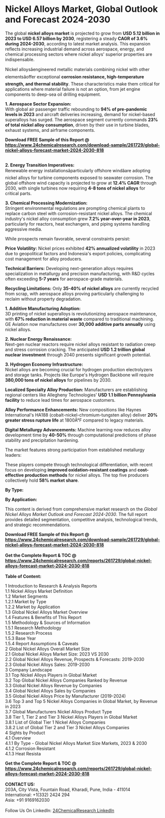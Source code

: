 <h1>Nickel Alloys Market, Global Outlook and Forecast 2024-2030</h1><p>The global <strong>nickel alloys market</strong> is projected to grow from <strong>USD 5.12 billion in 2023 to USD 6.57 billion by 2030</strong>, registering a steady <strong>CAGR of 3.6% during 2024-2030</strong>, according to latest market analysis. This expansion reflects increasing industrial demand across aerospace, energy, and chemical processing sectors where nickel alloys' superior properties are indispensable.</p><p>Nickel alloysâengineered metallic materials combining nickel with other elementsâoffer exceptional <strong>corrosion resistance, high-temperature strength, and thermal stability</strong>. These characteristics make them critical for applications where material failure is not an option, from jet engine components to deep-sea oil drilling equipment.</p><p><strong>1. Aerospace Sector Expansion:</strong><br>
With global air passenger traffic rebounding to <strong>94% of pre-pandemic levels in 2023</strong> and aircraft deliveries increasing, demand for nickel-based superalloys has surged. The aerospace segment currently commands <strong>23% of total nickel alloy consumption</strong>, driven by their use in turbine blades, exhaust systems, and airframe components.</p><div><b>Download FREE Sample of this Report @ 
            <a href="https://www.24chemicalresearch.com/download-sample/261729/global-nickel-alloys-forecast-market-2024-2030-818">
            https://www.24chemicalresearch.com/download-sample/261729/global-nickel-alloys-forecast-market-2024-2030-818</a></b></div><br><p><strong>2. Energy Transition Imperatives:</strong><br>
Renewable energy installationsâparticularly offshore windâare adopting nickel alloys for turbine components exposed to seawater corrosion. The global offshore wind capacity is projected to grow at <strong>12.4% CAGR</strong> through 2030, with single turbines now requiring <strong>4-8 tons of nickel alloys</strong> for critical parts.</p><p><strong>3. Chemical Processing Modernization:</strong><br>
Stringent environmental regulations are prompting chemical plants to replace carbon steel with corrosion-resistant nickel alloys. The chemical industry's nickel alloy consumption grew <strong>7.2% year-over-year in 2023</strong>, particularly for reactors, heat exchangers, and piping systems handling aggressive media.</p><p>While prospects remain favorable, several constraints persist:</p><p><strong>Price Volatility:</strong> Nickel prices exhibited <strong>42% annualized volatility</strong> in 2023 due to geopolitical factors and Indonesia's export policies, complicating cost management for alloy producers.</p><p><strong>Technical Barriers:</strong> Developing next-generation alloys requires specialization in metallurgy and precision manufacturing, with R&amp;D cycles often exceeding <strong>5-7 years</strong> for aerospace-grade materials.</p><p><strong>Recycling Limitations:</strong> Only <strong>35-40% of nickel alloys</strong> are currently recycled from scrap, with aerospace alloys proving particularly challenging to reclaim without property degradation.</p><p><strong>1. Additive Manufacturing Adoption:</strong><br>
3D printing of nickel superalloys is revolutionizing aerospace maintenance, with <strong>67% reduction in material waste</strong> compared to traditional machining. GE Aviation now manufactures over <strong>30,000 additive parts annually</strong> using nickel alloys.</p><p><strong>2. Nuclear Energy Renaissance:</strong><br>
Next-gen nuclear reactors require nickel alloys resistant to radiation creep and stress corrosion cracking. The anticipated <strong>USD 1.2 trillion global nuclear investment</strong> through 2040 presents significant growth potential.</p><p><strong>3. Hydrogen Economy Infrastructure:</strong><br>
Nickel alloys are becoming crucial for hydrogen production electrolyzers and storage tanks. Projects like Europe's Hydrogen Backbone will require <strong>380,000 tons of nickel alloys</strong> for pipelines by 2030.</p><p><strong>Localized Specialty Alloy Production:</strong> Manufacturers are establishing regional centers like Allegheny Technologies' <strong>USD 1.1 billion Pennsylvania facility</strong> to reduce lead times for aerospace customers.</p><p><strong>Alloy Performance Enhancements:</strong> New compositions like Haynes International's HA188 (cobalt-nickel-chromium-tungsten alloy) deliver <strong>20% greater stress rupture life</strong> at 1800Â°F compared to legacy materials.</p><p><strong>Digital Metallurgy Advancements:</strong> Machine learning now reduces alloy development time by <strong>40-50%</strong> through computational predictions of phase stability and precipitation hardening.</p><p>The market features strong participation from established metallurgy leaders:</p><p>These players compete through technological differentiation, with recent focus on developing <strong>improved oxidation-resistant coatings</strong> and <strong>cost-effective production methods</strong> for nickel alloys. The top five producers collectively hold <strong>58% market share</strong>.</p><p><strong>By Type:</strong></p><p><strong>By Application:</strong></p><p>This content is derived from comprehensive market research on the <em>Global Nickel Alloys Market Outlook and Forecast 2024-2030</em>. The full report provides detailed segmentation, competitive analysis, technological trends, and strategic recommendations.</p><div><b>Download FREE Sample of this Report @ 
            <a href="https://www.24chemicalresearch.com/download-sample/261729/global-nickel-alloys-forecast-market-2024-2030-818">
            https://www.24chemicalresearch.com/download-sample/261729/global-nickel-alloys-forecast-market-2024-2030-818</a></b></div><br><div><b>Get the Complete Report & TOC @ 
            <a href="https://www.24chemicalresearch.com/reports/261729/global-nickel-alloys-forecast-market-2024-2030-818">
            https://www.24chemicalresearch.com/reports/261729/global-nickel-alloys-forecast-market-2024-2030-818</a></b></div><br>
            <b>Table of Content:</b><p>1 Introduction to Research & Analysis Reports<br />
    1.1 Nickel Alloys Market Definition<br />
    1.2 Market Segments<br />
        1.2.1 Market by Type<br />
        1.2.2 Market by Application<br />
    1.3 Global Nickel Alloys Market Overview<br />
    1.4 Features & Benefits of This Report<br />
    1.5 Methodology & Sources of Information<br />
        1.5.1 Research Methodology<br />
        1.5.2 Research Process<br />
        1.5.3 Base Year<br />
        1.5.4 Report Assumptions & Caveats<br />
2 Global Nickel Alloys Overall Market Size<br />
    2.1 Global Nickel Alloys Market Size: 2023 VS 2030<br />
    2.2 Global Nickel Alloys Revenue, Prospects & Forecasts: 2019-2030<br />
    2.3 Global Nickel Alloys Sales: 2019-2030<br />
3 Company Landscape<br />
    3.1 Top Nickel Alloys Players in Global Market<br />
    3.2 Top Global Nickel Alloys Companies Ranked by Revenue<br />
    3.3 Global Nickel Alloys Revenue by Companies<br />
    3.4 Global Nickel Alloys Sales by Companies<br />
    3.5 Global Nickel Alloys Price by Manufacturer (2019-2024)<br />
    3.6 Top 3 and Top 5 Nickel Alloys Companies in Global Market, by Revenue in 2023<br />
    3.7 Global Manufacturers Nickel Alloys Product Type<br />
    3.8 Tier 1, Tier 2 and Tier 3 Nickel Alloys Players in Global Market<br />
        3.8.1 List of Global Tier 1 Nickel Alloys Companies<br />
        3.8.2 List of Global Tier 2 and Tier 3 Nickel Alloys Companies<br />
4 Sights by Product<br />
    4.1 Overview<br />
        4.1.1 By Type - Global Nickel Alloys Market Size Markets, 2023 & 2030<br />
        4.1.2 Corrosion Resistant<br />
        4.1.3 Heat Resista</p><div><b>Get the Complete Report & TOC @ 
            <a href="https://www.24chemicalresearch.com/reports/261729/global-nickel-alloys-forecast-market-2024-2030-818">
            https://www.24chemicalresearch.com/reports/261729/global-nickel-alloys-forecast-market-2024-2030-818</a></b></div><br><b>CONTACT US:</b><br>
            203A, City Vista, Fountain Road, Kharadi, Pune, India - 411014<br>
            International: +1(332) 2424 294<br>
            Asia: +91 9169162030 <br><br>
            Follow Us On LinkedIn: <a href="https://www.linkedin.com/company/24chemicalresearch/">24ChemicalResearch LinkedIn</a>